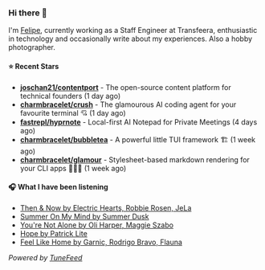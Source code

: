 ### Hi there 👋

I'm [Felipe](https://felipevm.com), currently working as a Staff Engineer at Transfeera, enthusiastic in technology and occasionally write about my experiences. Also a hobby photographer.

#### ⭐ Recent Stars
- **[joschan21/contentport](https://github.com/joschan21/contentport)** - The open-source content platform for technical founders (1 day ago)
- **[charmbracelet/crush](https://github.com/charmbracelet/crush)** - The glamourous AI coding agent for your favourite terminal 💘 (1 day ago)
- **[fastrepl/hyprnote](https://github.com/fastrepl/hyprnote)** - Local-first AI Notepad for Private Meetings (4 days ago)
- **[charmbracelet/bubbletea](https://github.com/charmbracelet/bubbletea)** - A powerful little TUI framework 🏗 (1 week ago)
- **[charmbracelet/glamour](https://github.com/charmbracelet/glamour)** - Stylesheet-based markdown rendering for your CLI apps 💇🏻‍♀️ (1 week ago)

#### 🎧 What I have been listening
- [Then &amp; Now by Electric Hearts, Robbie Rosen, JeLa](https://open.spotify.com/track/1GDioCIkTk4SRxm3iLMzMX)
- [Summer On My Mind by Summer Dusk](https://open.spotify.com/track/7HYqes2d5mbNSU6zre6pnR)
- [You&#39;re Not Alone by Oli Harper, Maggie Szabo](https://open.spotify.com/track/1ATMtGzisb4yuS1dZM4h4q)
- [Hope by Patrick Lite](https://open.spotify.com/track/69HRiRh27nXsmN3HYlTOby)
- [Feel Like Home by Garnic, Rodrigo Bravo, Flauna](https://open.spotify.com/track/6Y6R1SFcDqJmWFPyTwYZAz)

_Powered by [TuneFeed](https://tunefeed.app?ref=github.com)_
